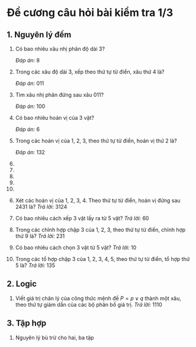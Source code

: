# Đề cương câu hỏi bài kiểm tra 1/3
## 1. Nguyên lý đếm
<ol>
  <li>Có bao nhiêu xâu nhị phân độ dài 3?
    <p><i>Đáp án:</i> 8</p>
  </li>
  <li>Trong các xâu độ dài 3, xếp theo thứ tự từ điển, xâu thứ 4 là?
    <p><i>Đáp án:</i> 011</p>
  </li>
  <li>Tìm xâu nhị phân đứng sau xâu 011?
    <p><i>Đáp án:</i> 100</p>
  </li>
  <li>Có bao nhiêu hoán vị của 3 vật?
    <p><i>Đáp án:</i> 6</p>
  </li>
  <li>Trong các hoán vị của 1, 2, 3, theo thứ tự từ điển, hoán vị thứ 2 là?
  <p><i>Đáp án:</i> 132</p>
  </li>
  <li></li>
  <li></li>
  <li></li>
  <li></li>
  <li></li>
</ol>

6) Xét các hoán vị của 1, 2, 3, 4. Theo thứ tự từ điển, hoán vị đứng sau 2431 là?
_Trả lời:_ 3124

7) Có bao nhiêu cách xếp 3 vật lấy ra từ 5 vật?
_Trả lời:_ 60

8) Trong các chỉnh hợp chập 3 của 1, 2, 3, theo thứ tự từ điển, chỉnh hợp thứ 9 là?
_Trả lời:_ 231

9) Có bao nhiêu cách chọn 3 vật từ 5 vật?
_Trả lời:_ 10

10) Trong các tổ hợp chập 3 của 1, 2, 3, 4, 5, theo thứ tự từ điển, tổ hợp thứ 5 là?
_Trả lời:_ 135


## 2. Logic
1) Viết giá trị chân lý của công thức mệnh đề $P = p\vee q$ thành một xâu, theo thứ tự giảm dần của các bộ phân bố giá trị.
_Trả lời:_ 1110

## 3. Tập hợp
1) Nguyên lý bù trừ cho hai, ba tập
